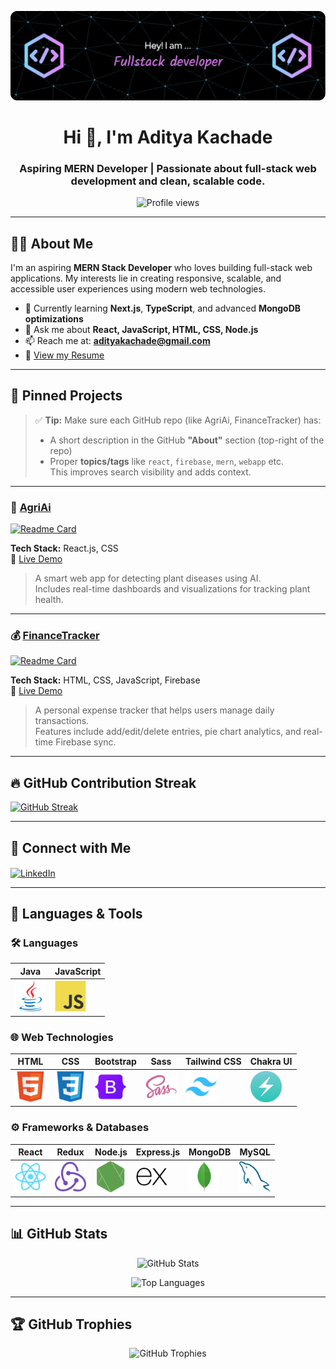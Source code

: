 ![Header](./pic.png)

<h1 align="center">Hi 👋, I'm Aditya Kachade</h1>
<h3 align="center">Aspiring MERN Developer | Passionate about full-stack web development and clean, scalable code.</h3>

<div align="center">
  <img src="https://komarev.com/ghpvc/?username=adityakachade&style=for-the-badge&color=orange" alt="Profile views"/>
</div>

---

## 👨‍💻 About Me

I'm an aspiring **MERN Stack Developer** who loves building full-stack web applications. My interests lie in creating responsive, scalable, and accessible user experiences using modern web technologies.

- 🔭 Currently learning **Next.js**, **TypeScript**, and advanced **MongoDB optimizations**
- 💬 Ask me about **React, JavaScript, HTML, CSS, Node.js**
- 📫 Reach me at: **adityakachade@gmail.com**
- 📄 [View my Resume](https://drive.google.com/file/d/1xZ6W2QLBSW8kG1rR-uxYgHq-xpaba1hU/view?usp=drivesdk)

---

## 📌 Pinned Projects

> ✅ **Tip:** Make sure each GitHub repo (like AgriAi, FinanceTracker) has:
> - A short description in the GitHub **"About"** section (top-right of the repo)
> - Proper **topics/tags** like `react`, `firebase`, `mern`, `webapp` etc.  
> This improves search visibility and adds context.

---

### 🌱 [AgriAi](https://github.com/adityakachade/AgriAi)

[![Readme Card](https://github-readme-stats.vercel.app/api/pin/?username=adityakachade&repo=AgriAi&cache_bust=1)](https://github.com/adityakachade/AgriAi)

**Tech Stack:** React.js, CSS  
🔗 [Live Demo](https://agriaiapp.netlify.app)

> A smart web app for detecting plant diseases using AI.  
> Includes real-time dashboards and visualizations for tracking plant health.

---

### 💰 [FinanceTracker](https://github.com/adityakachade/FinanceTracker)

[![Readme Card](https://github-readme-stats.vercel.app/api/pin/?username=adityakachade&repo=FinanceTracker&cache_bust=2)](https://github.com/adityakachade/FinanceTracker)

**Tech Stack:** HTML, CSS, JavaScript, Firebase  
🔗 [Live Demo](https://trackthefinance.netlify.app)

> A personal expense tracker that helps users manage daily transactions.  
> Features include add/edit/delete entries, pie chart analytics, and real-time Firebase sync.

---

## 🔥 GitHub Contribution Streak

[![GitHub Streak](https://streak-stats.demolab.com/?user=adityakachade&theme=merko&hide_border=true)](https://git.io/streak-stats)

---

## 🤝 Connect with Me

<a href="https://www.linkedin.com/in/adityakachade/" target="_blank">
  <img align="center" src="https://raw.githubusercontent.com/rahuldkjain/github-profile-readme-generator/master/src/images/icons/Social/linked-in-alt.svg" alt="LinkedIn" height="30" width="40" />
</a>

---

## 🧰 Languages & Tools

### 🛠️ Languages

| Java | JavaScript |
|------|------------|
| <img src="https://github.com/devicons/devicon/blob/master/icons/java/java-original.svg" width="50" height="50" /> | <img src="https://github.com/devicons/devicon/blob/master/icons/javascript/javascript-original.svg" width="50" height="50" /> |

### 🌐 Web Technologies

| HTML | CSS | Bootstrap | Sass | Tailwind CSS | Chakra UI |
|------|-----|-----------|------|--------------|------------|
| <img src="https://github.com/devicons/devicon/blob/master/icons/html5/html5-original.svg" width="50" height="50" /> | <img src="https://github.com/devicons/devicon/blob/master/icons/css3/css3-original.svg" width="50" height="50" /> | <img src="https://github.com/devicons/devicon/blob/master/icons/bootstrap/bootstrap-original.svg" width="50" height="50" /> | <img src="https://github.com/devicons/devicon/blob/master/icons/sass/sass-original.svg" width="50" height="50" /> | <img src="https://github.com/devicons/devicon/blob/master/icons/tailwindcss/tailwindcss-original.svg" width="50" height="50" /> | <img src="https://github.com/chakra-ui/chakra-ui/blob/main/media/logomark-colored.svg" width="50" height="50" /> |

### ⚙️ Frameworks & Databases

| React | Redux | Node.js | Express.js | MongoDB | MySQL |
|-------|--------|---------|------------|---------|--------|
| <img src="https://github.com/devicons/devicon/blob/master/icons/react/react-original.svg" width="50" height="50" /> | <img src="https://github.com/devicons/devicon/blob/master/icons/redux/redux-original.svg" width="50" height="50" /> | <img src="https://github.com/devicons/devicon/blob/master/icons/nodejs/nodejs-plain.svg" width="50" height="50" /> | <img src="https://github.com/devicons/devicon/blob/master/icons/express/express-original.svg" width="50" height="50" /> | <img src="https://github.com/devicons/devicon/blob/master/icons/mongodb/mongodb-original.svg" width="50" height="50" /> | <img src="https://github.com/devicons/devicon/blob/master/icons/mysql/mysql-original.svg" width="50" height="50" /> |

---

## 📊 GitHub Stats

<p align="center">
  <img width="600" src="https://github-readme-stats.vercel.app/api?username=adityakachade&theme=merko&show_icons=true" alt="GitHub Stats"/>
</p>

<p align="center">
  <img width="400" src="https://github-readme-stats.vercel.app/api/top-langs/?username=adityakachade&theme=merko&layout=compact&size_weight=0.2&count_weight=0.8" alt="Top Languages"/>
</p>

---

## 🏆 GitHub Trophies

<p align="center">
  <img src="https://github-profile-trophy.vercel.app/?username=adityakachade&theme=matrix&no-frame=false&no-bg=false&margin-w=6" alt="GitHub Trophies"/>
</p>
